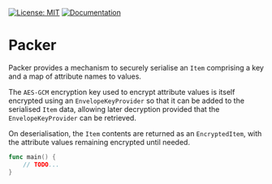 [![License: MIT](https://img.shields.io/badge/License-MIT-blue.svg)](https://en.wikipedia.org/wiki/MIT_License)
[![Documentation](https://img.shields.io/badge/Documentation-GoDoc-green.svg)](https://godoc.org/github.com/gford1000-go/packer)

# Packer

Packer provides a mechanism to securely serialise an `Item` comprising a key and a map of attribute names to values.

The `AES-GCM` encryption key used to encrypt attribute values is itself encrypted using an `EnvelopeKeyProvider` so that
it can be added to the serialised `Item` data, allowing later decryption provided that the `EnvelopeKeyProvider` can be retrieved.

On deserialisation, the `Item` contents are returned as an `EncryptedItem`, with the attribute values remaining encrypted until 
needed.  

```go
func main() {
    // TODO...
}
```
